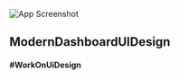 


![App Screenshot](https://github.com/ajaysoni12/work_on_ui_-AndroidApp-/blob/master/ModernDashBoardUIDesign/Screenshot%20(237).png)

<h2>ModernDashboardUIDesign</h2>
<h4>#WorkOnUiDesign</h4>
